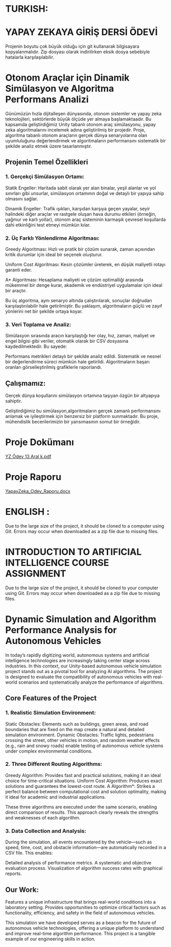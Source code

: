 # TURKISH:
# YAPAY ZEKAYA GİRİŞ DERSİ ÖDEVİ
Projenin boyutu çok büyük olduğu için git kullanarak bilgisayara kopyalanmalıdır. Zip dosyası olarak indirilirken eksik dosya sebebiyle hatalarla karşılaşılabilir.

# Otonom Araçlar için Dinamik Simülasyon ve Algoritma Performans Analizi
Günümüzün hızla dijitalleşen dünyasında, otonom sistemler ve yapay zeka teknolojileri, sektörlerde büyük ölçüde yer almaya başlamaktaadır. Bu kapsamda geliştirdiğimiz Unity tabanlı otonom araç simülasyonu, yapay zeka algoritmalarını incelemek adına geliştirilmiş bir projedir. Proje, algoritma tabanlı otonom araçların gerçek dünya senaryolarına olan uyumluluğunu değerlendirmek ve algoritmaların performansını sistematik bir şekilde analiz etmek üzere tasarlanmıştır.

## Projenin Temel Özellikleri
### 1. Gerçekçi Simülasyon Ortamı:

Statik Engeller: Haritada sabit olarak yer alan binalar, yeşil alanlar ve yol sınırları gibi unsurlar, simülasyon ortamının doğal ve detaylı bir yapıya sahip olmasını sağlar.

Dinamik Engeller: Trafik ışıkları, karşıdan karşıya geçen yayalar, seyir halindeki diğer araçlar ve rastgele oluşan hava durumu etkileri (örneğin, yağmur ve karlı yollar), otonom araç sisteminin karmaşık çevresel koşullarda dahi etkinliğini test etmeyi mümkün kılar.

### 2. Üç Farklı Yönlendirme Algoritması:

Greedy Algoritması: Hızlı ve pratik bir çözüm sunarak, zaman açısından kritik durumlar için ideal bir seçenek oluşturur.

Uniform Cost Algoritması: Kesin çözümler üreterek, en düşük maliyetli rotayı garanti eder.

A* Algoritması: Hesaplama maliyeti ve çözüm optimalliği arasında mükemmel bir denge kurar, akademik ve endüstriyel uygulamalar için ideal bir araçtır.

Bu üç algoritma, aynı senaryo altında çalıştırılarak, sonuçlar doğrudan karşılaştırılabilir hale getirilmiştir. Bu yaklaşım, algoritmaların güçlü ve zayıf yönlerini net bir şekilde ortaya koyar.

### 3. Veri Toplama ve Analiz:
Simülasyon sırasında aracın karşılaştığı her olay, hız, zaman, maliyet ve engel bilgisi gibi veriler, otomatik olarak bir CSV dosyasına kaydedilmektedir. Bu sayede:

Performans metrikleri detaylı bir şekilde analiz edildi.
Sistematik ve nesnel bir değerlendirme süreci mümkün hale getirildi.
Algoritmaların başarı oranları görselleştirilmiş grafiklerle raporlandı.

## Çalışmamız:

Gerçek dünya koşullarını simülasyon ortamına taşıyan özgün bir altyapıya sahiptir.

Geliştirdiğimiz bu simülasyon,algoritmaların gerçek zamanlı performansını anlamak ve iyileştirmek için benzersiz bir platform sunmaktadır. Bu proje, mühendislik becerilerimizin bir yansımasının somut bir örneğidir.

# Proje Dokümanı
[YZ Ödev 13 Aral k.pdf](https://github.com/user-attachments/files/18147874/YZ.Odev.13.Aral.k.pdf)

# Proje Raporu
[YapayZeka_Odev_Raporu.docx](https://github.com/user-attachments/files/18147876/YapayZeka_Odev_Raporu.docx)


# ENGLISH :
Due to the large size of the project, it should be cloned to a computer using Git. Errors may occur when downloaded as a zip file due to missing files.

# INTRODUCTION TO ARTIFICIAL INTELLIGENCE COURSE ASSIGNMENT
Due to the large size of the project, it should be cloned to your computer using Git. Errors may occur when downloaded as a zip file due to missing files.

# Dynamic Simulation and Algorithm Performance Analysis for Autonomous Vehicles
In today’s rapidly digitizing world, autonomous systems and artificial intelligence technologies are increasingly taking center stage across industries. In this context, our Unity-based autonomous vehicle simulation project stands out as a pivotal tool for analyzing AI algorithms. The project is designed to evaluate the compatibility of autonomous vehicles with real-world scenarios and systematically analyze the performance of algorithms.

## Core Features of the Project
### 1. Realistic Simulation Environment:
Static Obstacles: Elements such as buildings, green areas, and road boundaries that are fixed on the map create a natural and detailed simulation environment.
Dynamic Obstacles: Traffic lights, pedestrians crossing the street, other vehicles in motion, and random weather effects (e.g., rain and snowy roads) enable testing of autonomous vehicle systems under complex environmental conditions.

### 2. Three Different Routing Algorithms:
Greedy Algorithm: Provides fast and practical solutions, making it an ideal choice for time-critical situations.
Uniform Cost Algorithm: Produces exact solutions and guarantees the lowest-cost route.
A Algorithm*: Strikes a perfect balance between computational cost and solution optimality, making it ideal for academic and industrial applications.

These three algorithms are executed under the same scenario, enabling direct comparison of results. This approach clearly reveals the strengths and weaknesses of each algorithm.

### 3. Data Collection and Analysis:
During the simulation, all events encountered by the vehicle—such as speed, time, cost, and obstacle information—are automatically recorded in a CSV file. This enables:

Detailed analysis of performance metrics.
A systematic and objective evaluation process.
Visualization of algorithm success rates with graphical reports.

## Our Work:
Features a unique infrastructure that brings real-world conditions into a laboratory setting.
Provides opportunities to optimize critical factors such as functionality, efficiency, and safety in the field of autonomous vehicles.

This simulation we have developed serves as a beacon for the future of autonomous vehicle technologies, offering a unique platform to understand and improve real-time algorithm performance. This project is a tangible example of our engineering skills in action.
